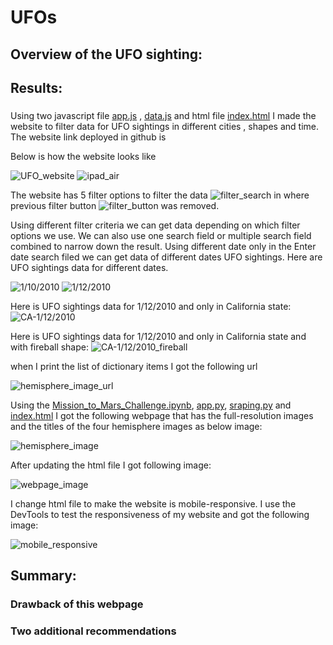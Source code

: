 # UFOs


## Overview of the UFO sighting: 


## Results: 
### 

Using two javascript file [app.js]() , [data.js]() and html file [index.html]() I made the website to filter data for UFO sightings in different cities , shapes and time. The website link deployed in github is 

Below is how the website looks like

![UFO_website]()
![ipad_air]()


The website has 5 filter options to filter the data ![filter_search]() in where previous filter button ![filter_button]() was removed.

Using different filter criteria we can get data depending on which filter options we use. We can also use one search field or multiple search field combined to narrow down the result. Using different date only in the Enter date search filed we can get data of different dates UFO sightings. Here are UFO sightings data for different dates.

![1/10/2010]()
![1/12/2010]()

Here is UFO sightings data for 1/12/2010 and only in California state:
![CA-1/12/2010]()

Here is UFO sightings data for 1/12/2010 and only in California state and with fireball shape:
![CA-1/12/2010_fireball]()

when I print the list of dictionary items I got the following url

![hemisphere_image_url]()



Using the [Mission_to_Mars_Challenge.ipynb](), [app.py](h), [sraping.py](https://github.com/NishatSultana3538/Mission-to-Mars/blob/main/scraping.py) and [index.html](https://github.com/NishatSultana3538/Mission-to-Mars/blob/main/templates/index.html)  I got the following webpage that has the full-resolution images and the titles of the four hemisphere images as below image:

![hemisphere_image]()

After updating the html file I got following image:

![webpage_image]()

I change html file to make the website is mobile-responsive. I use the DevTools to test the responsiveness of my website and got the following image:

![mobile_responsive](g)

## Summary:

### Drawback of this webpage 
 
### Two additional recommendations












